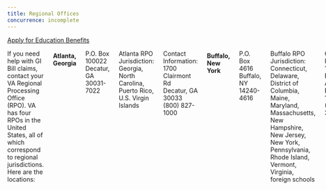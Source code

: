 ```yaml
---
title: Regional Offices
concurrence: incomplete
---
```


<div class="main" role="main" markdown="0">

<div class="action-bar">
  <div class="row">
    <div class="small-12 columns">
      <a class="usa-button-primary" href="/education/apply-for-education-benefits/">Apply for Education Benefits</a>
    </div>
  </div>
</div>

<div class="section one" markdown="0">
<div class="primary" markdown="0">
<div class="row" markdown="0">
<div class="small-12 columns" markdown="1">

If you need help with GI Bill claims, contact your VA Regional Processing Office (RPO). VA has four RPOs in the United States, all of which correspond to regional jurisdictions. Here are the locations:

#### Atlanta, Georgia
<p>P.O. Box 100022<br>
Decatur, GA 30031-7022<br>
</p>

<p>Atlanta RPO Jurisdiction:
Georgia, North Carolina, Puerto Rico, U.S. Virgin Islands
</p>

<p>Contact Information:<br>
1700 Clairmont Rd<br>
Decatur, GA 30033<br>
(800) 827-1000
</p>

#### Buffalo, New York

<p>P.O. Box 4616<br>
Buffalo, NY 14240-4616
</p>

<p>Buffalo RPO Jurisdiction:
Connecticut, Delaware, District of Columbia, Maine, Maryland, Massachusetts, New Hampshire, New Jersey, New York, Pennsylvania, Rhode Island, Vermont, Virginia, foreign schools
</p>

<p>Contact Information:<br>
130 S Elmwood Ave #601<br>
Buffalo, NY 14202<br>
(716) 857-3159
</p>

#### Muskogee, Oklahoma

<p>P.O. Box 8888<br>
Muskogee, OK 74402-8888
</p>

<p>Muskogee RPO Jurisdiction:
Alabama, Alaska, Arizona, Arkansas, California, Florida, Hawaii, Idaho, Louisiana, Mississippi, New Mexico, Nevada, Oklahoma, South Carolina, Texas, Utah, Washington, Trust Territories/Philippines
</p>

<p>Contact Information:<br>
125 S Main St.<br>
Muskogee, OK 74401<br>
(800) 827-1000
</p>

#### St. Louis, Missouri

<p>P.O. Box 66830<br>
St. Louis, MO 63166-6830
</p>

<p>St. Louis RPO Jurisdiction:
Colorado, Illinois, Indiana, Iowa, Kansas, Kentucky, Michigan, Minnesota, Missouri, Montana, Nebraska, North Dakota, Ohio, South Dakota, Tennessee, Wisconsin, West Virginia, Wyoming
</p>

<p>Contact Information:<br>
400 S 18th St.<br>
St. Louis, MO 63103<br>
(800) 827-1000
</p>

[MAP](http://www.benefits.va.gov/gibill/regional_processing.asp)


</div>
</div>
</div>


</div>
